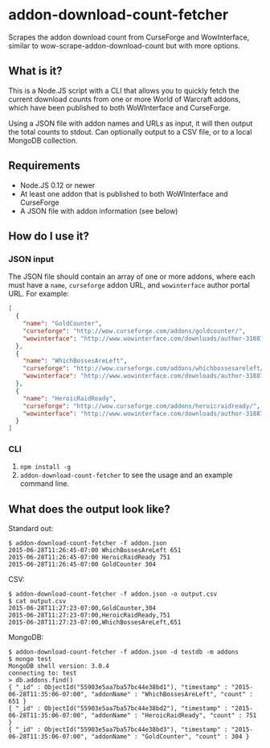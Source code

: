 # addon-download-count-fetcher
Scrapes the addon download count from CurseForge and WowInterface, similar to wow-scrape-addon-download-count but
with more options.

## What is it?
This is a Node.JS script with a CLI that allows you to quickly fetch the current download counts from one or more 
World of Warcraft addons, which have been published to both WoWInterface and CurseForge.

Using a JSON file with addon names and URLs as input, it will then output the total counts to stdout. Can 
optionally output to a CSV file, or to a local MongoDB collection.

## Requirements
* Node.JS 0.12 or newer
* At least one addon that is published to both WoWInterface and CurseForge
* A JSON file with addon information (see below)

## How do I use it?

### JSON input
The JSON file should contain an array of one or more addons, where each must have a `name`, `curseforge` addon URL,
and `wowinterface` author portal URL. For example:

```json
[
  {
    "name": "GoldCounter",
    "curseforge": "http://wow.curseforge.com/addons/goldcounter/",
    "wowinterface": "http://www.wowinterface.com/downloads/author-318870.html"
  },
  {
    "name": "WhichBossesAreLeft",
    "curseforge": "http://wow.curseforge.com/addons/whichbossesareleft/",
    "wowinterface": "http://www.wowinterface.com/downloads/author-318870.html"
  },
  {
    "name": "HeroicRaidReady",
    "curseforge": "http://wow.curseforge.com/addons/heroicraidready/",
    "wowinterface": "http://www.wowinterface.com/downloads/author-318870.html"
  }
]
```

### CLI

1. `npm install -g`
2. `addon-download-count-fetcher` to see the usage and an example command line.

## What does the output look like?

Standard out:
```
$ addon-download-count-fetcher -f addon.json
2015-06-28T11:26:45-07:00 WhichBossesAreLeft 651
2015-06-28T11:26:45-07:00 HeroicRaidReady 751
2015-06-28T11:26:45-07:00 GoldCounter 304
```

CSV:
```
$ addon-download-count-fetcher -f addon.json -o output.csv
$ cat output.csv
2015-06-28T11:27:23-07:00,GoldCounter,304
2015-06-28T11:27:23-07:00,HeroicRaidReady,751
2015-06-28T11:27:23-07:00,WhichBossesAreLeft,651
```

MongoDB:
```
$ addon-download-count-fetcher -f addon.json -d testdb -m addons
$ mongo test
MongoDB shell version: 3.0.4
connecting to: test
> db.addons.find()
{ "_id" : ObjectId("55903e5aa7ba57bc44e38bd1"), "timestamp" : "2015-06-28T11:35:06-07:00", "addonName" : "WhichBossesAreLeft", "count" : 651 }
{ "_id" : ObjectId("55903e5aa7ba57bc44e38bd2"), "timestamp" : "2015-06-28T11:35:06-07:00", "addonName" : "HeroicRaidReady", "count" : 751 }
{ "_id" : ObjectId("55903e5aa7ba57bc44e38bd3"), "timestamp" : "2015-06-28T11:35:06-07:00", "addonName" : "GoldCounter", "count" : 304 }
```
